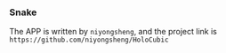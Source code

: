 ### Snake
The APP is written by `niyongsheng`, and the project link is `https://github.com/niyongsheng/HoloCubic`
